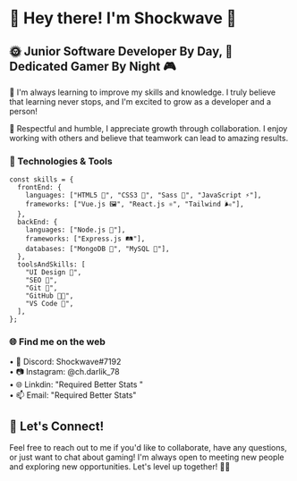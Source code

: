 # 👋 Hey there! I'm Shockwave 🚀

## 🌞 Junior Software Developer By Day, 🌙 Dedicated Gamer By Night 🎮

🌱 I'm always learning to improve my skills and knowledge. I truly believe that learning never stops, and I'm excited to grow as a developer and a person!

🤝 Respectful and humble, I appreciate growth through collaboration. I enjoy working with others and believe that teamwork can lead to amazing results.

### 🔧 Technologies & Tools

```
const skills = {
  frontEnd: {
    languages: ["HTML5 📄", "CSS3 🎨", "Sass 💅", "JavaScript ⚡"],
    frameworks: ["Vue.js 🖼️", "React.js ⚛️", "Tailwind 🌬️"],
  },
  backEnd: {
    languages: ["Node.js 💚"],
    frameworks: ["Express.js 🛤️"],
    databases: ["MongoDB 🍃", "MySQL 🐬"],
  },
  toolsAndSkills: [
    "UI Design 🎨",
    "SEO 🚀",
    "Git 🌳",
    "GitHub 🐱‍💻",
    "VS Code 💙",
  ],
};
```

### 🌐 Find me on the web     
• 🎉 Discord: Shockwave#7192    
• 📷 Instagram: @ch.darlik_78   
• 🌐 Linkdin: "Required Better Stats "  
• 📫 Email: "Required Better Stats"   

## 🤝 Let's Connect!
Feel free to reach out to me if you'd like to collaborate, have any questions, or just want to chat about gaming! I'm always open to meeting new people and exploring new opportunities. Let's level up together! 🎉🚀
